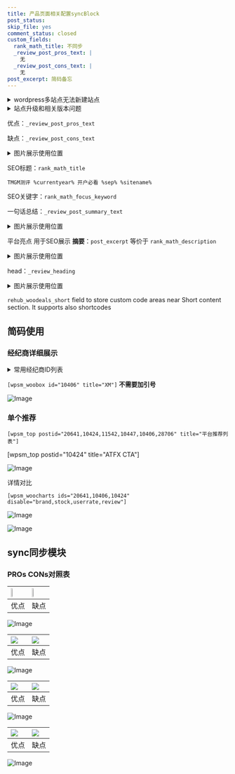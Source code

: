 ```yaml
---
title: 产品页面相关配置syncBlock
post_status: 
skip_file: yes
comment_status: closed
custom_fields:
  rank_math_title: 不同步
  _review_post_pros_text: |
    无
  _review_post_cons_text: |
    无
post_excerpt: 简码备忘
---
```

<details><summary>wordpress多站点无法新建站点</summary>

<li>和报错需要清理cookies一样的原因</li>
<li>wp-config.php里面<code>define( 'SUBDOMAIN_INSTALL', false );//子域名安装</code></li>
<li>新建子站点是用<code>define( 'SUBDOMAIN_INSTALL', true);//子域名安装</code> 完成以后，改成<code>false</code></li>
</details>

<details><summary>站点升级和相关版本问题</summary>

<p>wordpress：5.9.9
woocommerce：7.5.1
出现问题的地方：主题选项里面>><strong>Product layout >>compact style</strong></p>
<p>如何出现没有用过的字段 导致无法保存。先导出配置 然后进行修改，后面再次恢复即可。</p>
<p>出现部分字段无法显示时，需要返回默认布局后，对产品进行保存就好了。</p>
<p></p>
</details>

优点：`_review_post_pros_text`

缺点：`_review_post_cons_text`

<details><summary>图片展示使用位置</summary>

<img src="https://prod-files-secure.s3.us-west-2.amazonaws.com/39ed1227-6d7d-4570-be36-9ccd4a2c4241/f51d3d83-55d4-4bdf-9604-f37ec77ab556/Untitled.png?X-Amz-Algorithm=AWS4-HMAC-SHA256&X-Amz-Content-Sha256=UNSIGNED-PAYLOAD&X-Amz-Credential=ASIAZI2LB466RWW2WIQA%2F20250804%2Fus-west-2%2Fs3%2Faws4_request&X-Amz-Date=20250804T165521Z&X-Amz-Expires=3600&X-Amz-Security-Token=IQoJb3JpZ2luX2VjEBAaCXVzLXdlc3QtMiJIMEYCIQDKjnMzey55kP6BPICZUZ%2BP%2F4v8gMnzqc1%2FFVRigBQ7WgIhALHz53VTp3Eyg8LarYS0nZvb8cV48m0eFBNHepqNG3FcKv8DCEkQABoMNjM3NDIzMTgzODA1IgwnW164ujudwFavH5Eq3AMHZK%2FUqHpBTtx%2Fth62RrjXdfDNWzXBcFUnq2wlXVD4XyCkd1eqA4ZQ3q%2FqmbIvvNXsIZy%2BrejOVs0PtOqmwMt3V%2FE8s%2BOAc8r46XxdVCEYAOgnkZAeUx32CMCXlH6HgWjaoFWWx36Ow500DFwRaqybJMiavnboNM14XUw2x8klIypZfGaSBPK%2FrkSciTgjIdRg7fX6FDL8pzv0iCDIGUvrTu1nKjq6sqG9AnvZLNKiDWWhsvArUZ6bQTSCJBtRqftqV6ab2APqgBDBQignjkK6IGM7TYtn8hD%2F%2FQcjqhknTPN7s60AFVWIh3lq2pXQ6gBePrMnVX39rh5lQQxOE2J0O6VX2yFwwJpLKrFQAST7uZV42GR7zabnaEMft%2BdemN%2F4pQkYWr8aVS0Ndv2iJ0wzUm0pmY%2Fj9njErpc%2BWdGrtq2WqWVlZUVDAe9c0IkjBate%2FwQcqZqvF%2FzM6nkPo11ye%2BmfMbBxlr4d0Nm%2Fl4Kgz2zmSHNVehGHCGbQhtaX%2Fp2VhZxxx7lYkQu63Bibgf9c09Sub39j833hm1tRE89EXIkVBf5TH%2B6rnjMBNWG7IyeT%2FoUE9EKoQ4MIz%2BVP3UxPnfSyTugoSDrh210bISH0eXimgdELBEGCzYhdgTDPtMPEBjqkAez0KVNFt0y18CpQmaQPYcuNUZfxeSihDcBLlqB%2Fg91w1o5LPAIOsMi5O5QcO9kZ9FC20mB7qnHPyRSGODBo3Xe0st4nIhj%2FoptczmaM23%2Bux3BXkaIf14aZ1HeqEjTBV1yUioG%2BbwmIvJUMWvf8zddQWPb7Fyqetaick9lgtuTmCgnutjgncICGVTstoklV17wjfC2LrTgwAadYl6coUpXQyS4%2B&X-Amz-Signature=41a73696c30dac41e6ab4daff94d0308c3bf39c47366c58a4ee4412992b68883&X-Amz-SignedHeaders=host&x-amz-checksum-mode=ENABLED&x-id=GetObject" alt="Image">
</details>

SEO标题：`rank_math_title`

`TMGM测评 %currentyear% 开户必看 %sep% %sitename%`

SEO关键字：`rank_math_focus_keyword`

一句话总结：`_review_post_summary_text`

<details><summary>图片展示使用位置</summary>

<img src="https://prod-files-secure.s3.us-west-2.amazonaws.com/39ed1227-6d7d-4570-be36-9ccd4a2c4241/4b96a922-296c-4f4e-8630-d1c870cbce01/Untitled.png?X-Amz-Algorithm=AWS4-HMAC-SHA256&X-Amz-Content-Sha256=UNSIGNED-PAYLOAD&X-Amz-Credential=ASIAZI2LB466RNAKOGAN%2F20250804%2Fus-west-2%2Fs3%2Faws4_request&X-Amz-Date=20250804T165523Z&X-Amz-Expires=3600&X-Amz-Security-Token=IQoJb3JpZ2luX2VjEBAaCXVzLXdlc3QtMiJHMEUCIQCMPx1oicNJXedQLws%2FFE4yi7AZ6H836Xt5TWxe9p4QUAIgZ8RFLgh6a4L4Q7QJGpjVmVFjnmNYEePHmPROiCH3mEUq%2FwMISRAAGgw2Mzc0MjMxODM4MDUiDIrV7NbShVcZ%2FGC%2FzyrcA1KsSP5OIIrBlUYmKiSFtJ7KhROhOWiT3%2BmpZkJDcoOod3uYpxmdGYCgugl%2FSL0MYmFdzMwHDwNcgrXIH2jvWVabUrycFRwRMO1Ce%2FbdJklNhOoqb4PaUq91BqxzzXZDecpigugxDZ1PSUDXrC12Hm8CI6wp%2BXafPV0O3cFC3cmJ3bT1XFo%2B9EC23NmeRaWUq9Cwreux6lIaSmHjcGunzdHp8kuosNCGglhutkqo9rOpFLlxnBrOJCs7ruhwQ5oDBRRdTvNtdktaeeZWDfYtPHjMWZOzoW%2B4GpV5a58rj%2BC2TfL6DSMxLi8q6Xeqj%2F7%2B0FcTHTEdD6%2FIVfZogchP8TzduISrdZFPGat5HaU6LysVZSNE8UthDyCrTZprxRdkWpLBTbnjAO7lE4hKeePr9shhQOHjBMF1gexvCpL3jFLPTftwfyHxpragtpQWm0hmQv8sbV06TaLK5DzxOntw87aAQtqjJE%2FowPrZaVdIUB83%2BI8U%2FhoWkbuhbmYdUgdFzEntEpF%2BjcD4Hp9g1F%2FMTLErTJIx2coNSegJco5CLMsmkbCOwCmqZemQcMCmVgY1R%2FtoTEEWtrboilPStEC0jMURXGk8SWDEWVDHOGXwqcFoh9PyChVhhX3C0l7NMPu0w8QGOqUBN2oKho56K%2BJ1l93qLGuFemTuP1ib13VIK%2BHgnswv%2FoJYauy2tYiDCjFwIGqlm1IpiyTEuUUFtRWyNsnTQNSXzivQfu0LUMLqwFhxWFMgIyTAjasIO%2BWxPuA%2BUcqC%2BLM%2FF5gcA1ALcOxnn09rtHBJX8OE5YJHJTTSFOTsoR4SPBXFUCyJ1KYTFr72g%2BkYBT3xlUiTd1m6SQnOV0kv2NwWCYkd%2Fhno&X-Amz-Signature=d4ddd78666d0719310babe9e52f393bc5d297e80846b712e5fff5e3656edf8be&X-Amz-SignedHeaders=host&x-amz-checksum-mode=ENABLED&x-id=GetObject" alt="Image">
</details>

平台亮点 用于SEO展示 **摘要**：`post_excerpt`  等价于 `rank_math_description`

<details><summary>图片展示使用位置</summary>

<img src="https://prod-files-secure.s3.us-west-2.amazonaws.com/39ed1227-6d7d-4570-be36-9ccd4a2c4241/1ee11f63-b60a-4dfe-a7a7-d58ff23b5d88/Untitled.png?X-Amz-Algorithm=AWS4-HMAC-SHA256&X-Amz-Content-Sha256=UNSIGNED-PAYLOAD&X-Amz-Credential=ASIAZI2LB4666ULTUMDE%2F20250804%2Fus-west-2%2Fs3%2Faws4_request&X-Amz-Date=20250804T165523Z&X-Amz-Expires=3600&X-Amz-Security-Token=IQoJb3JpZ2luX2VjEBAaCXVzLXdlc3QtMiJHMEUCIAhm58sBxNTKnXn13h6XSMa4B5BnxQBAqeIz1kEc%2B6umAiEAwQpFT02CfIuKXFkDdaJmuOskfA56Q4Hwiq6MbmgYrmwq%2FwMISRAAGgw2Mzc0MjMxODM4MDUiDLZM9Bg6sEwNeNeOcyrcA7tMvw7YAOly7su1w%2BY1BNmkW1knF50fu2t%2BkL%2BAxLrrnQRaXlOq0aLWn0fp4LiLsp0eljjJXVVyzkc%2FLsKDaOqxLaCojvl4z0Xs53hY%2BjAVoyrM%2FtVkYlF%2FIdE454KOi6ZSQUlTEpHs248Jyo7MEHggzPUkZOfMYDTm%2FApT%2B975R1%2BVn1I2zgmbo0VjtU1MZeQinLXSk4%2BssQe7y2TDhht%2BXm1gKNvjd2YLbDizGJTGmO8unx3%2Bb6ohnI11lp3aUqiKmQMVYBvLcvvw%2BnNeobekKkY3fHpqEVkCMWSTSSnFGcI8EBVRKDO5XqEQtVcdHAGZSfy%2Flq6FjIiDxkXlMRS2lGfsjIQHS0TAKYmfRNziFfWQoov3JBSWJXN3%2FXYNDmqrVaCoF85W8QMK8LOsdp191l2jnJVyrJ5dnUBd2YRFpzjH77dhLxdVNfqYhf6CK1qdgrAWs9utpdN0NG0nHTph38GHtZOAOq165RvATC0W7%2FwTHRHC4obN6bvwV5HpnEJ%2BYYcBrRD9bAwZlXqI%2BpG7wiGGvggWqrHrx0S9DGL3r4vkCN3PXfvpdaDtfzznBdCGIIMoBj6ugc5bMfmboXkoq957muLxsvdEFoeSjwtmIuXY4GYq2bCeCLhzMNa0w8QGOqUBEnr%2BRILt61GOTftY1%2FVD%2F67MvFBFuhByWPeWbj8GTka4mVXsI8sE1XeSw4xrJ6BwS%2BdNoQ86Asj1ngxQeFnbIK6oF4bIncjFi72h3VGDBip%2BAZRBZw2oMUUu5qc6iMrC8W2iSyFIwYtD8KOHl4UFYilf7hwbC1k01js0SG1rqwGP8orcTy%2FeA%2FLbNu6wfWjJWrZZQfinMnG2GiBbONF2ZrWrmBJX&X-Amz-Signature=d85b121020ad90eb1c9a4587731143f5a10330e12db3d1e746e9e6e725f84c1a&X-Amz-SignedHeaders=host&x-amz-checksum-mode=ENABLED&x-id=GetObject" alt="Image">
<img src="https://prod-files-secure.s3.us-west-2.amazonaws.com/39ed1227-6d7d-4570-be36-9ccd4a2c4241/ad4118b5-78d8-4fbe-801e-3b29b5d99c01/Untitled.png?X-Amz-Algorithm=AWS4-HMAC-SHA256&X-Amz-Content-Sha256=UNSIGNED-PAYLOAD&X-Amz-Credential=ASIAZI2LB4666ULTUMDE%2F20250804%2Fus-west-2%2Fs3%2Faws4_request&X-Amz-Date=20250804T165523Z&X-Amz-Expires=3600&X-Amz-Security-Token=IQoJb3JpZ2luX2VjEBAaCXVzLXdlc3QtMiJHMEUCIAhm58sBxNTKnXn13h6XSMa4B5BnxQBAqeIz1kEc%2B6umAiEAwQpFT02CfIuKXFkDdaJmuOskfA56Q4Hwiq6MbmgYrmwq%2FwMISRAAGgw2Mzc0MjMxODM4MDUiDLZM9Bg6sEwNeNeOcyrcA7tMvw7YAOly7su1w%2BY1BNmkW1knF50fu2t%2BkL%2BAxLrrnQRaXlOq0aLWn0fp4LiLsp0eljjJXVVyzkc%2FLsKDaOqxLaCojvl4z0Xs53hY%2BjAVoyrM%2FtVkYlF%2FIdE454KOi6ZSQUlTEpHs248Jyo7MEHggzPUkZOfMYDTm%2FApT%2B975R1%2BVn1I2zgmbo0VjtU1MZeQinLXSk4%2BssQe7y2TDhht%2BXm1gKNvjd2YLbDizGJTGmO8unx3%2Bb6ohnI11lp3aUqiKmQMVYBvLcvvw%2BnNeobekKkY3fHpqEVkCMWSTSSnFGcI8EBVRKDO5XqEQtVcdHAGZSfy%2Flq6FjIiDxkXlMRS2lGfsjIQHS0TAKYmfRNziFfWQoov3JBSWJXN3%2FXYNDmqrVaCoF85W8QMK8LOsdp191l2jnJVyrJ5dnUBd2YRFpzjH77dhLxdVNfqYhf6CK1qdgrAWs9utpdN0NG0nHTph38GHtZOAOq165RvATC0W7%2FwTHRHC4obN6bvwV5HpnEJ%2BYYcBrRD9bAwZlXqI%2BpG7wiGGvggWqrHrx0S9DGL3r4vkCN3PXfvpdaDtfzznBdCGIIMoBj6ugc5bMfmboXkoq957muLxsvdEFoeSjwtmIuXY4GYq2bCeCLhzMNa0w8QGOqUBEnr%2BRILt61GOTftY1%2FVD%2F67MvFBFuhByWPeWbj8GTka4mVXsI8sE1XeSw4xrJ6BwS%2BdNoQ86Asj1ngxQeFnbIK6oF4bIncjFi72h3VGDBip%2BAZRBZw2oMUUu5qc6iMrC8W2iSyFIwYtD8KOHl4UFYilf7hwbC1k01js0SG1rqwGP8orcTy%2FeA%2FLbNu6wfWjJWrZZQfinMnG2GiBbONF2ZrWrmBJX&X-Amz-Signature=b0e7fed0275f79213b5fe892fb11bff59a19494344ce3c45081a768566f7633d&X-Amz-SignedHeaders=host&x-amz-checksum-mode=ENABLED&x-id=GetObject" alt="Image">
<img src="https://prod-files-secure.s3.us-west-2.amazonaws.com/39ed1227-6d7d-4570-be36-9ccd4a2c4241/a38cf7c9-a79c-4b64-9e94-13589fe0758b/Untitled.png?X-Amz-Algorithm=AWS4-HMAC-SHA256&X-Amz-Content-Sha256=UNSIGNED-PAYLOAD&X-Amz-Credential=ASIAZI2LB4666ULTUMDE%2F20250804%2Fus-west-2%2Fs3%2Faws4_request&X-Amz-Date=20250804T165523Z&X-Amz-Expires=3600&X-Amz-Security-Token=IQoJb3JpZ2luX2VjEBAaCXVzLXdlc3QtMiJHMEUCIAhm58sBxNTKnXn13h6XSMa4B5BnxQBAqeIz1kEc%2B6umAiEAwQpFT02CfIuKXFkDdaJmuOskfA56Q4Hwiq6MbmgYrmwq%2FwMISRAAGgw2Mzc0MjMxODM4MDUiDLZM9Bg6sEwNeNeOcyrcA7tMvw7YAOly7su1w%2BY1BNmkW1knF50fu2t%2BkL%2BAxLrrnQRaXlOq0aLWn0fp4LiLsp0eljjJXVVyzkc%2FLsKDaOqxLaCojvl4z0Xs53hY%2BjAVoyrM%2FtVkYlF%2FIdE454KOi6ZSQUlTEpHs248Jyo7MEHggzPUkZOfMYDTm%2FApT%2B975R1%2BVn1I2zgmbo0VjtU1MZeQinLXSk4%2BssQe7y2TDhht%2BXm1gKNvjd2YLbDizGJTGmO8unx3%2Bb6ohnI11lp3aUqiKmQMVYBvLcvvw%2BnNeobekKkY3fHpqEVkCMWSTSSnFGcI8EBVRKDO5XqEQtVcdHAGZSfy%2Flq6FjIiDxkXlMRS2lGfsjIQHS0TAKYmfRNziFfWQoov3JBSWJXN3%2FXYNDmqrVaCoF85W8QMK8LOsdp191l2jnJVyrJ5dnUBd2YRFpzjH77dhLxdVNfqYhf6CK1qdgrAWs9utpdN0NG0nHTph38GHtZOAOq165RvATC0W7%2FwTHRHC4obN6bvwV5HpnEJ%2BYYcBrRD9bAwZlXqI%2BpG7wiGGvggWqrHrx0S9DGL3r4vkCN3PXfvpdaDtfzznBdCGIIMoBj6ugc5bMfmboXkoq957muLxsvdEFoeSjwtmIuXY4GYq2bCeCLhzMNa0w8QGOqUBEnr%2BRILt61GOTftY1%2FVD%2F67MvFBFuhByWPeWbj8GTka4mVXsI8sE1XeSw4xrJ6BwS%2BdNoQ86Asj1ngxQeFnbIK6oF4bIncjFi72h3VGDBip%2BAZRBZw2oMUUu5qc6iMrC8W2iSyFIwYtD8KOHl4UFYilf7hwbC1k01js0SG1rqwGP8orcTy%2FeA%2FLbNu6wfWjJWrZZQfinMnG2GiBbONF2ZrWrmBJX&X-Amz-Signature=0fbcc9a721c863f4cf71c897be9b6772d1c0a84d6dd32dd3a744321576fc0bc0&X-Amz-SignedHeaders=host&x-amz-checksum-mode=ENABLED&x-id=GetObject" alt="Image">
<img src="https://prod-files-secure.s3.us-west-2.amazonaws.com/39ed1227-6d7d-4570-be36-9ccd4a2c4241/7da6fc1e-d2ac-42ae-8c75-cb5749aa18f6/Untitled.png?X-Amz-Algorithm=AWS4-HMAC-SHA256&X-Amz-Content-Sha256=UNSIGNED-PAYLOAD&X-Amz-Credential=ASIAZI2LB4666ULTUMDE%2F20250804%2Fus-west-2%2Fs3%2Faws4_request&X-Amz-Date=20250804T165523Z&X-Amz-Expires=3600&X-Amz-Security-Token=IQoJb3JpZ2luX2VjEBAaCXVzLXdlc3QtMiJHMEUCIAhm58sBxNTKnXn13h6XSMa4B5BnxQBAqeIz1kEc%2B6umAiEAwQpFT02CfIuKXFkDdaJmuOskfA56Q4Hwiq6MbmgYrmwq%2FwMISRAAGgw2Mzc0MjMxODM4MDUiDLZM9Bg6sEwNeNeOcyrcA7tMvw7YAOly7su1w%2BY1BNmkW1knF50fu2t%2BkL%2BAxLrrnQRaXlOq0aLWn0fp4LiLsp0eljjJXVVyzkc%2FLsKDaOqxLaCojvl4z0Xs53hY%2BjAVoyrM%2FtVkYlF%2FIdE454KOi6ZSQUlTEpHs248Jyo7MEHggzPUkZOfMYDTm%2FApT%2B975R1%2BVn1I2zgmbo0VjtU1MZeQinLXSk4%2BssQe7y2TDhht%2BXm1gKNvjd2YLbDizGJTGmO8unx3%2Bb6ohnI11lp3aUqiKmQMVYBvLcvvw%2BnNeobekKkY3fHpqEVkCMWSTSSnFGcI8EBVRKDO5XqEQtVcdHAGZSfy%2Flq6FjIiDxkXlMRS2lGfsjIQHS0TAKYmfRNziFfWQoov3JBSWJXN3%2FXYNDmqrVaCoF85W8QMK8LOsdp191l2jnJVyrJ5dnUBd2YRFpzjH77dhLxdVNfqYhf6CK1qdgrAWs9utpdN0NG0nHTph38GHtZOAOq165RvATC0W7%2FwTHRHC4obN6bvwV5HpnEJ%2BYYcBrRD9bAwZlXqI%2BpG7wiGGvggWqrHrx0S9DGL3r4vkCN3PXfvpdaDtfzznBdCGIIMoBj6ugc5bMfmboXkoq957muLxsvdEFoeSjwtmIuXY4GYq2bCeCLhzMNa0w8QGOqUBEnr%2BRILt61GOTftY1%2FVD%2F67MvFBFuhByWPeWbj8GTka4mVXsI8sE1XeSw4xrJ6BwS%2BdNoQ86Asj1ngxQeFnbIK6oF4bIncjFi72h3VGDBip%2BAZRBZw2oMUUu5qc6iMrC8W2iSyFIwYtD8KOHl4UFYilf7hwbC1k01js0SG1rqwGP8orcTy%2FeA%2FLbNu6wfWjJWrZZQfinMnG2GiBbONF2ZrWrmBJX&X-Amz-Signature=93d63144df26dd40a7701edbbcf987f6c0aaa684401333b4095c22349e8af220&X-Amz-SignedHeaders=host&x-amz-checksum-mode=ENABLED&x-id=GetObject" alt="Image">
<img src="https://prod-files-secure.s3.us-west-2.amazonaws.com/39ed1227-6d7d-4570-be36-9ccd4a2c4241/7e97f40a-eaee-47f5-b2f9-475f96808fa7/Untitled.png?X-Amz-Algorithm=AWS4-HMAC-SHA256&X-Amz-Content-Sha256=UNSIGNED-PAYLOAD&X-Amz-Credential=ASIAZI2LB4666ULTUMDE%2F20250804%2Fus-west-2%2Fs3%2Faws4_request&X-Amz-Date=20250804T165523Z&X-Amz-Expires=3600&X-Amz-Security-Token=IQoJb3JpZ2luX2VjEBAaCXVzLXdlc3QtMiJHMEUCIAhm58sBxNTKnXn13h6XSMa4B5BnxQBAqeIz1kEc%2B6umAiEAwQpFT02CfIuKXFkDdaJmuOskfA56Q4Hwiq6MbmgYrmwq%2FwMISRAAGgw2Mzc0MjMxODM4MDUiDLZM9Bg6sEwNeNeOcyrcA7tMvw7YAOly7su1w%2BY1BNmkW1knF50fu2t%2BkL%2BAxLrrnQRaXlOq0aLWn0fp4LiLsp0eljjJXVVyzkc%2FLsKDaOqxLaCojvl4z0Xs53hY%2BjAVoyrM%2FtVkYlF%2FIdE454KOi6ZSQUlTEpHs248Jyo7MEHggzPUkZOfMYDTm%2FApT%2B975R1%2BVn1I2zgmbo0VjtU1MZeQinLXSk4%2BssQe7y2TDhht%2BXm1gKNvjd2YLbDizGJTGmO8unx3%2Bb6ohnI11lp3aUqiKmQMVYBvLcvvw%2BnNeobekKkY3fHpqEVkCMWSTSSnFGcI8EBVRKDO5XqEQtVcdHAGZSfy%2Flq6FjIiDxkXlMRS2lGfsjIQHS0TAKYmfRNziFfWQoov3JBSWJXN3%2FXYNDmqrVaCoF85W8QMK8LOsdp191l2jnJVyrJ5dnUBd2YRFpzjH77dhLxdVNfqYhf6CK1qdgrAWs9utpdN0NG0nHTph38GHtZOAOq165RvATC0W7%2FwTHRHC4obN6bvwV5HpnEJ%2BYYcBrRD9bAwZlXqI%2BpG7wiGGvggWqrHrx0S9DGL3r4vkCN3PXfvpdaDtfzznBdCGIIMoBj6ugc5bMfmboXkoq957muLxsvdEFoeSjwtmIuXY4GYq2bCeCLhzMNa0w8QGOqUBEnr%2BRILt61GOTftY1%2FVD%2F67MvFBFuhByWPeWbj8GTka4mVXsI8sE1XeSw4xrJ6BwS%2BdNoQ86Asj1ngxQeFnbIK6oF4bIncjFi72h3VGDBip%2BAZRBZw2oMUUu5qc6iMrC8W2iSyFIwYtD8KOHl4UFYilf7hwbC1k01js0SG1rqwGP8orcTy%2FeA%2FLbNu6wfWjJWrZZQfinMnG2GiBbONF2ZrWrmBJX&X-Amz-Signature=8f300f7b9db0bd6ef3b8cd721268a6f6834cf709a7e4581338eb7a13306e3849&X-Amz-SignedHeaders=host&x-amz-checksum-mode=ENABLED&x-id=GetObject" alt="Image">
</details>

head：`_review_heading`

<details><summary>图片展示使用位置</summary>

<img src="https://prod-files-secure.s3.us-west-2.amazonaws.com/39ed1227-6d7d-4570-be36-9ccd4a2c4241/3a4650ad-9887-415c-889a-edd51fa54f27/Untitled.png?X-Amz-Algorithm=AWS4-HMAC-SHA256&X-Amz-Content-Sha256=UNSIGNED-PAYLOAD&X-Amz-Credential=ASIAZI2LB4666Y23AUR2%2F20250804%2Fus-west-2%2Fs3%2Faws4_request&X-Amz-Date=20250804T165524Z&X-Amz-Expires=3600&X-Amz-Security-Token=IQoJb3JpZ2luX2VjEBAaCXVzLXdlc3QtMiJHMEUCIQCVo%2B0izNszq1FGJFM5zU47BVpCOCU%2F5ovxTV5j9JVGsAIgF6KEwcB%2FZZHwAnt5DsMOThbbatfSVrkl2JyalH4%2BczAq%2FwMISRAAGgw2Mzc0MjMxODM4MDUiDNXDySKWMlhP3ADuYSrcA0Qe%2FPVG70R%2BRC5wkAukWri6mGEXqrzLJZbquzU7hWLMGtbdIgZxjXb1qsZVmJh881Soppa3a95xEyYEuxd6odscbvTa68CIUmO8tpHBE3jOR8Ibq8tpLRVnmMKFMM5DioPcYtLIdzz9ovNuLqVeimSvw1iNlc2qFv5y4i1%2B0DPirs1KE3a%2BmeKse1NOt13RyRZTZcgUSD2SwQhGReWyAPxhm82iAOG3P8XxmXSxKTEos2CIieKvWPq6DvstjKM89%2BKC0agFIAWv4yfC%2F0BVdM9aIuwQBW7Nkm81ABeztaaC9pKJVG2MzCmPdH%2Faz4opxYBC4T%2F7y6ymqXLL5hNNXvdJYRnsmg9xTKHOLwpIcmPcuUOc9Tl4QSy247ldY8VqUsHJnvtCCSRDupn4kWTtEq1fK0l5fzcOwVsdzaVTfSXAObFt%2FSI6UMq8wN6Kw0EiOjQzJO76re1zmM9VcWBWPyp0czjZ62WQmxPRXln4AEZWiANXZlswqXGFrzIdaBio%2BdJ0ijZhmPQQ%2BnqOY87%2BAFpw0xzcP0QJF9JwoiniiK77TFvlnJrTxAJWaksV5bYKDE%2FVDwpqtEcXoB2u1f4H4IFgzoRXrUAHiZuoFukhrpABvT5d%2BR0yOQnJR043MKe0w8QGOqUBc24%2FwA1vsR%2BX0iaGyS7ZbZwqPzETlSS4kSyVwmyb35MWfnUam4GE6YmFUUxQzm3jViGDopaM1srKYQEezTjwJylzpIe3z4QPd9fxQusB9VimJv34TXm6ewrZxXzIAI1%2Bf2UOJDXZSiIvveGDEVIiBFILDSsBxwhBlJIGG9kHOceb9izvgOXYgHaSxswfBBtRFjTrekNkd6T0xL2h%2B%2FSQxc53BsCQ&X-Amz-Signature=5ea3c85206e76c1f633239cd3776a26e20bb81912b03a87d024d7ae40c1d5654&X-Amz-SignedHeaders=host&x-amz-checksum-mode=ENABLED&x-id=GetObject" alt="Image">
</details>

`rehub_woodeals_short`	field to store custom code areas near Short content section. It supports also shortcodes



## 简码使用

### 经纪商详细展示

<details><summary>常用经纪商ID列表</summary>

<pre><code class="php">嘉盛 ===> 20641  [wpsm_woobox id="20641" title="嘉盛"]
易信easymarkets ===> 11542  [wpsm_woobox id="11542" title="易信easymarkets"]
ATFX外汇 ===> 10424  [wpsm_woobox id="10424" title="ATFX"]
XM ===> 10406  [wpsm_woobox id="10406" title="XM"]
TMGM ===> 29622  [wpsm_woobox id="29622" title="TMGM"]
HYCM ===> 10447  [wpsm_woobox id="10447" title="HYCM"]
fpmarkets澳福外汇 ===> 20639  [wpsm_woobox id="20639" title="fpmarkets澳福外汇"]</code></pre>
</details>

`[wpsm_woobox id="10406" title="XM"]` **不需要加引号**

![Image](https://prod-files-secure.s3.us-west-2.amazonaws.com/39ed1227-6d7d-4570-be36-9ccd4a2c4241/4f898f9d-0fa7-4e43-acd3-ac6bc7be575a/Untitled.png?X-Amz-Algorithm=AWS4-HMAC-SHA256&X-Amz-Content-Sha256=UNSIGNED-PAYLOAD&X-Amz-Credential=ASIAZI2LB4667X22MJXK%2F20250804%2Fus-west-2%2Fs3%2Faws4_request&X-Amz-Date=20250804T165519Z&X-Amz-Expires=3600&X-Amz-Security-Token=IQoJb3JpZ2luX2VjEBAaCXVzLXdlc3QtMiJGMEQCIEkE50%2FMK8dbsxyRJ8glJNpueEZBFoVTcFdw4w7XxeAwAiBRm9AjT1bpDDBuywNeRbWwU5H78G%2Bjc%2B%2FUWLVoSuo0oir%2FAwhJEAAaDDYzNzQyMzE4MzgwNSIMBbpRbfdn2%2B5MWVsRKtwDSaWZGPCS%2FMIQVihK%2FllrWcbq9AkOFXI%2FTn3riCoxhwgUEg%2Fg2wmxQtKg%2FF4oc%2BMwUvdCvQb6d9E6oFye1i5cynUAT20pP8qQLvXQjdRdv%2BXd76k%2FWytimq11OSA%2FA54fKdUDAJAhXNbJVbxwM0%2FKh7Ng1Wij4kf9jWZLsBRjdDEjdD5ursk0O%2BjuIRvNfga%2BykBJmKen6yPkacwulFAeuRT1JByxjhb90BsgmcpPn1UjZxHWULJB7zVdvFY55BJKc7m%2BRjOq2vaXpz7LSjhZ1umBr2CyLSekI7ooZldfxZb%2FawgrBXGs6q%2Fz%2BznlL9g17BjDkLiRptSSiNow%2B63gs%2FpJNIztqpamrIwI9M47IutWHHLk9ZgZOWfKYxqJiMjZ4LIO8VyfXyVewAmLrT%2FHvKa4r%2B0xn3eupzZfjHmGqWAvpJkJ%2F6b4mCwyN9m94bPk26ah%2FhdjraI8%2F1htnBexWieWBvhWtVqbyQS4G3Yidd2tSnmh8iMq%2BNhh3dCu7hMsmDA7KlBkflSHV9oE6k76ve7ElkxtPI953ZhOAwnDG4%2BMRfXrQ2iLZUD85wLArDM0a7rHSBuAgqyHg%2FLVNlDPO0O1aufxK5GqOJCDcO3Km74JKhFfgd%2FUhFV8erkwq7TDxAY6pgFimjqIV8PQZ7DpLUaQ0boZpOHttfa9UeNwb6d58PJux51BlyXGArQyyNLVY1P7mp8d6NW0%2Fig1l%2Bzg2iQwMpyo03%2BYiwN%2FZL4huqF%2F8ZHr9vbQnus4HTqZESMniDbDL1ZazSZmYpO%2FH%2FoP%2FTi2bsmNq0ydPANGYxvr%2BthgjZiTjdFIdOmFn0JqSTYv0an1eQ9TdPritZH7hnWwGVch%2FsCMie%2BWgOky&X-Amz-Signature=1c13c2b1e60455b5434b4293baecda99707dcafcb7b1a3333d90511fee07d980&X-Amz-SignedHeaders=host&x-amz-checksum-mode=ENABLED&x-id=GetObject)

### 单个推荐
`[wpsm_top postid="20641,10424,11542,10447,10406,28706" title="平台推荐列表"]`

[wpsm_top postid="10424" title="ATFX CTA"]

![Image](https://prod-files-secure.s3.us-west-2.amazonaws.com/39ed1227-6d7d-4570-be36-9ccd4a2c4241/5ac620dc-51a8-48b6-b55d-91f47299193c/Untitled.png?X-Amz-Algorithm=AWS4-HMAC-SHA256&X-Amz-Content-Sha256=UNSIGNED-PAYLOAD&X-Amz-Credential=ASIAZI2LB4667X22MJXK%2F20250804%2Fus-west-2%2Fs3%2Faws4_request&X-Amz-Date=20250804T165519Z&X-Amz-Expires=3600&X-Amz-Security-Token=IQoJb3JpZ2luX2VjEBAaCXVzLXdlc3QtMiJGMEQCIEkE50%2FMK8dbsxyRJ8glJNpueEZBFoVTcFdw4w7XxeAwAiBRm9AjT1bpDDBuywNeRbWwU5H78G%2Bjc%2B%2FUWLVoSuo0oir%2FAwhJEAAaDDYzNzQyMzE4MzgwNSIMBbpRbfdn2%2B5MWVsRKtwDSaWZGPCS%2FMIQVihK%2FllrWcbq9AkOFXI%2FTn3riCoxhwgUEg%2Fg2wmxQtKg%2FF4oc%2BMwUvdCvQb6d9E6oFye1i5cynUAT20pP8qQLvXQjdRdv%2BXd76k%2FWytimq11OSA%2FA54fKdUDAJAhXNbJVbxwM0%2FKh7Ng1Wij4kf9jWZLsBRjdDEjdD5ursk0O%2BjuIRvNfga%2BykBJmKen6yPkacwulFAeuRT1JByxjhb90BsgmcpPn1UjZxHWULJB7zVdvFY55BJKc7m%2BRjOq2vaXpz7LSjhZ1umBr2CyLSekI7ooZldfxZb%2FawgrBXGs6q%2Fz%2BznlL9g17BjDkLiRptSSiNow%2B63gs%2FpJNIztqpamrIwI9M47IutWHHLk9ZgZOWfKYxqJiMjZ4LIO8VyfXyVewAmLrT%2FHvKa4r%2B0xn3eupzZfjHmGqWAvpJkJ%2F6b4mCwyN9m94bPk26ah%2FhdjraI8%2F1htnBexWieWBvhWtVqbyQS4G3Yidd2tSnmh8iMq%2BNhh3dCu7hMsmDA7KlBkflSHV9oE6k76ve7ElkxtPI953ZhOAwnDG4%2BMRfXrQ2iLZUD85wLArDM0a7rHSBuAgqyHg%2FLVNlDPO0O1aufxK5GqOJCDcO3Km74JKhFfgd%2FUhFV8erkwq7TDxAY6pgFimjqIV8PQZ7DpLUaQ0boZpOHttfa9UeNwb6d58PJux51BlyXGArQyyNLVY1P7mp8d6NW0%2Fig1l%2Bzg2iQwMpyo03%2BYiwN%2FZL4huqF%2F8ZHr9vbQnus4HTqZESMniDbDL1ZazSZmYpO%2FH%2FoP%2FTi2bsmNq0ydPANGYxvr%2BthgjZiTjdFIdOmFn0JqSTYv0an1eQ9TdPritZH7hnWwGVch%2FsCMie%2BWgOky&X-Amz-Signature=0773dbb7c8aaa700b0b7b31544ec2ddb64f8e8e101e2e6a78ba42e499c996b3a&X-Amz-SignedHeaders=host&x-amz-checksum-mode=ENABLED&x-id=GetObject)

详情对比

`[wpsm_woocharts ids="20641,10406,10424" disable="brand,stock,userrate,review"]`

![Image](https://prod-files-secure.s3.us-west-2.amazonaws.com/39ed1227-6d7d-4570-be36-9ccd4a2c4241/bf3ba45f-b9f3-4295-8aef-b4a495fd25f4/Untitled.png?X-Amz-Algorithm=AWS4-HMAC-SHA256&X-Amz-Content-Sha256=UNSIGNED-PAYLOAD&X-Amz-Credential=ASIAZI2LB4667X22MJXK%2F20250804%2Fus-west-2%2Fs3%2Faws4_request&X-Amz-Date=20250804T165519Z&X-Amz-Expires=3600&X-Amz-Security-Token=IQoJb3JpZ2luX2VjEBAaCXVzLXdlc3QtMiJGMEQCIEkE50%2FMK8dbsxyRJ8glJNpueEZBFoVTcFdw4w7XxeAwAiBRm9AjT1bpDDBuywNeRbWwU5H78G%2Bjc%2B%2FUWLVoSuo0oir%2FAwhJEAAaDDYzNzQyMzE4MzgwNSIMBbpRbfdn2%2B5MWVsRKtwDSaWZGPCS%2FMIQVihK%2FllrWcbq9AkOFXI%2FTn3riCoxhwgUEg%2Fg2wmxQtKg%2FF4oc%2BMwUvdCvQb6d9E6oFye1i5cynUAT20pP8qQLvXQjdRdv%2BXd76k%2FWytimq11OSA%2FA54fKdUDAJAhXNbJVbxwM0%2FKh7Ng1Wij4kf9jWZLsBRjdDEjdD5ursk0O%2BjuIRvNfga%2BykBJmKen6yPkacwulFAeuRT1JByxjhb90BsgmcpPn1UjZxHWULJB7zVdvFY55BJKc7m%2BRjOq2vaXpz7LSjhZ1umBr2CyLSekI7ooZldfxZb%2FawgrBXGs6q%2Fz%2BznlL9g17BjDkLiRptSSiNow%2B63gs%2FpJNIztqpamrIwI9M47IutWHHLk9ZgZOWfKYxqJiMjZ4LIO8VyfXyVewAmLrT%2FHvKa4r%2B0xn3eupzZfjHmGqWAvpJkJ%2F6b4mCwyN9m94bPk26ah%2FhdjraI8%2F1htnBexWieWBvhWtVqbyQS4G3Yidd2tSnmh8iMq%2BNhh3dCu7hMsmDA7KlBkflSHV9oE6k76ve7ElkxtPI953ZhOAwnDG4%2BMRfXrQ2iLZUD85wLArDM0a7rHSBuAgqyHg%2FLVNlDPO0O1aufxK5GqOJCDcO3Km74JKhFfgd%2FUhFV8erkwq7TDxAY6pgFimjqIV8PQZ7DpLUaQ0boZpOHttfa9UeNwb6d58PJux51BlyXGArQyyNLVY1P7mp8d6NW0%2Fig1l%2Bzg2iQwMpyo03%2BYiwN%2FZL4huqF%2F8ZHr9vbQnus4HTqZESMniDbDL1ZazSZmYpO%2FH%2FoP%2FTi2bsmNq0ydPANGYxvr%2BthgjZiTjdFIdOmFn0JqSTYv0an1eQ9TdPritZH7hnWwGVch%2FsCMie%2BWgOky&X-Amz-Signature=d24e8316d8ab38641db4178beace3e796ea93ab48dc95a9f2b8046fbe1096b00&X-Amz-SignedHeaders=host&x-amz-checksum-mode=ENABLED&x-id=GetObject)

![Image](https://prod-files-secure.s3.us-west-2.amazonaws.com/39ed1227-6d7d-4570-be36-9ccd4a2c4241/30bc56ef-f383-4b48-9768-2ebc9e436ec0/Untitled.png?X-Amz-Algorithm=AWS4-HMAC-SHA256&X-Amz-Content-Sha256=UNSIGNED-PAYLOAD&X-Amz-Credential=ASIAZI2LB4667X22MJXK%2F20250804%2Fus-west-2%2Fs3%2Faws4_request&X-Amz-Date=20250804T165519Z&X-Amz-Expires=3600&X-Amz-Security-Token=IQoJb3JpZ2luX2VjEBAaCXVzLXdlc3QtMiJGMEQCIEkE50%2FMK8dbsxyRJ8glJNpueEZBFoVTcFdw4w7XxeAwAiBRm9AjT1bpDDBuywNeRbWwU5H78G%2Bjc%2B%2FUWLVoSuo0oir%2FAwhJEAAaDDYzNzQyMzE4MzgwNSIMBbpRbfdn2%2B5MWVsRKtwDSaWZGPCS%2FMIQVihK%2FllrWcbq9AkOFXI%2FTn3riCoxhwgUEg%2Fg2wmxQtKg%2FF4oc%2BMwUvdCvQb6d9E6oFye1i5cynUAT20pP8qQLvXQjdRdv%2BXd76k%2FWytimq11OSA%2FA54fKdUDAJAhXNbJVbxwM0%2FKh7Ng1Wij4kf9jWZLsBRjdDEjdD5ursk0O%2BjuIRvNfga%2BykBJmKen6yPkacwulFAeuRT1JByxjhb90BsgmcpPn1UjZxHWULJB7zVdvFY55BJKc7m%2BRjOq2vaXpz7LSjhZ1umBr2CyLSekI7ooZldfxZb%2FawgrBXGs6q%2Fz%2BznlL9g17BjDkLiRptSSiNow%2B63gs%2FpJNIztqpamrIwI9M47IutWHHLk9ZgZOWfKYxqJiMjZ4LIO8VyfXyVewAmLrT%2FHvKa4r%2B0xn3eupzZfjHmGqWAvpJkJ%2F6b4mCwyN9m94bPk26ah%2FhdjraI8%2F1htnBexWieWBvhWtVqbyQS4G3Yidd2tSnmh8iMq%2BNhh3dCu7hMsmDA7KlBkflSHV9oE6k76ve7ElkxtPI953ZhOAwnDG4%2BMRfXrQ2iLZUD85wLArDM0a7rHSBuAgqyHg%2FLVNlDPO0O1aufxK5GqOJCDcO3Km74JKhFfgd%2FUhFV8erkwq7TDxAY6pgFimjqIV8PQZ7DpLUaQ0boZpOHttfa9UeNwb6d58PJux51BlyXGArQyyNLVY1P7mp8d6NW0%2Fig1l%2Bzg2iQwMpyo03%2BYiwN%2FZL4huqF%2F8ZHr9vbQnus4HTqZESMniDbDL1ZazSZmYpO%2FH%2FoP%2FTi2bsmNq0ydPANGYxvr%2BthgjZiTjdFIdOmFn0JqSTYv0an1eQ9TdPritZH7hnWwGVch%2FsCMie%2BWgOky&X-Amz-Signature=b5c58966d1b961c74dd2018c24d9522fe374f8dbbe31a71ffeb7b275a0a5834e&X-Amz-SignedHeaders=host&x-amz-checksum-mode=ENABLED&x-id=GetObject)

## sync同步模块

### PROs CONs对照表

| <img src="https://cdn.ifttt.fun/gh/jarlin8/OSS@main/icons/customize/pros.svg" height="auto" width="37.3%"> | <img src="https://cdn.ifttt.fun/gh/jarlin8/OSS@main/icons/customize/cons.svg" height="auto" width="28.8%"> |
| :--- | :--- |
| 优点 | 缺点 |

![Image](https://prod-files-secure.s3.us-west-2.amazonaws.com/39ed1227-6d7d-4570-be36-9ccd4a2c4241/8742b755-dfb5-4004-9a5f-d6e561664bd8/Untitled.png?X-Amz-Algorithm=AWS4-HMAC-SHA256&X-Amz-Content-Sha256=UNSIGNED-PAYLOAD&X-Amz-Credential=ASIAZI2LB4667X22MJXK%2F20250804%2Fus-west-2%2Fs3%2Faws4_request&X-Amz-Date=20250804T165519Z&X-Amz-Expires=3600&X-Amz-Security-Token=IQoJb3JpZ2luX2VjEBAaCXVzLXdlc3QtMiJGMEQCIEkE50%2FMK8dbsxyRJ8glJNpueEZBFoVTcFdw4w7XxeAwAiBRm9AjT1bpDDBuywNeRbWwU5H78G%2Bjc%2B%2FUWLVoSuo0oir%2FAwhJEAAaDDYzNzQyMzE4MzgwNSIMBbpRbfdn2%2B5MWVsRKtwDSaWZGPCS%2FMIQVihK%2FllrWcbq9AkOFXI%2FTn3riCoxhwgUEg%2Fg2wmxQtKg%2FF4oc%2BMwUvdCvQb6d9E6oFye1i5cynUAT20pP8qQLvXQjdRdv%2BXd76k%2FWytimq11OSA%2FA54fKdUDAJAhXNbJVbxwM0%2FKh7Ng1Wij4kf9jWZLsBRjdDEjdD5ursk0O%2BjuIRvNfga%2BykBJmKen6yPkacwulFAeuRT1JByxjhb90BsgmcpPn1UjZxHWULJB7zVdvFY55BJKc7m%2BRjOq2vaXpz7LSjhZ1umBr2CyLSekI7ooZldfxZb%2FawgrBXGs6q%2Fz%2BznlL9g17BjDkLiRptSSiNow%2B63gs%2FpJNIztqpamrIwI9M47IutWHHLk9ZgZOWfKYxqJiMjZ4LIO8VyfXyVewAmLrT%2FHvKa4r%2B0xn3eupzZfjHmGqWAvpJkJ%2F6b4mCwyN9m94bPk26ah%2FhdjraI8%2F1htnBexWieWBvhWtVqbyQS4G3Yidd2tSnmh8iMq%2BNhh3dCu7hMsmDA7KlBkflSHV9oE6k76ve7ElkxtPI953ZhOAwnDG4%2BMRfXrQ2iLZUD85wLArDM0a7rHSBuAgqyHg%2FLVNlDPO0O1aufxK5GqOJCDcO3Km74JKhFfgd%2FUhFV8erkwq7TDxAY6pgFimjqIV8PQZ7DpLUaQ0boZpOHttfa9UeNwb6d58PJux51BlyXGArQyyNLVY1P7mp8d6NW0%2Fig1l%2Bzg2iQwMpyo03%2BYiwN%2FZL4huqF%2F8ZHr9vbQnus4HTqZESMniDbDL1ZazSZmYpO%2FH%2FoP%2FTi2bsmNq0ydPANGYxvr%2BthgjZiTjdFIdOmFn0JqSTYv0an1eQ9TdPritZH7hnWwGVch%2FsCMie%2BWgOky&X-Amz-Signature=32fc4b5f4774b01ad40d8a9797b88bcebe58449ed6be38645f20faa0db8287a4&X-Amz-SignedHeaders=host&x-amz-checksum-mode=ENABLED&x-id=GetObject)

| <img src="https://cdn.ifttt.fun/gh/jarlin8/OSS@main/icons/customize/pros1.svg" height="auto"> | <img src="https://cdn.ifttt.fun/gh/jarlin8/OSS@main/icons/customize/cons1.svg" height="auto"> |
| :--- | :--- |
| 优点 | 缺点 |

![Image](https://prod-files-secure.s3.us-west-2.amazonaws.com/39ed1227-6d7d-4570-be36-9ccd4a2c4241/806358f8-c9c4-4e17-bb35-c6c76a5397a5/Untitled.png?X-Amz-Algorithm=AWS4-HMAC-SHA256&X-Amz-Content-Sha256=UNSIGNED-PAYLOAD&X-Amz-Credential=ASIAZI2LB4667X22MJXK%2F20250804%2Fus-west-2%2Fs3%2Faws4_request&X-Amz-Date=20250804T165519Z&X-Amz-Expires=3600&X-Amz-Security-Token=IQoJb3JpZ2luX2VjEBAaCXVzLXdlc3QtMiJGMEQCIEkE50%2FMK8dbsxyRJ8glJNpueEZBFoVTcFdw4w7XxeAwAiBRm9AjT1bpDDBuywNeRbWwU5H78G%2Bjc%2B%2FUWLVoSuo0oir%2FAwhJEAAaDDYzNzQyMzE4MzgwNSIMBbpRbfdn2%2B5MWVsRKtwDSaWZGPCS%2FMIQVihK%2FllrWcbq9AkOFXI%2FTn3riCoxhwgUEg%2Fg2wmxQtKg%2FF4oc%2BMwUvdCvQb6d9E6oFye1i5cynUAT20pP8qQLvXQjdRdv%2BXd76k%2FWytimq11OSA%2FA54fKdUDAJAhXNbJVbxwM0%2FKh7Ng1Wij4kf9jWZLsBRjdDEjdD5ursk0O%2BjuIRvNfga%2BykBJmKen6yPkacwulFAeuRT1JByxjhb90BsgmcpPn1UjZxHWULJB7zVdvFY55BJKc7m%2BRjOq2vaXpz7LSjhZ1umBr2CyLSekI7ooZldfxZb%2FawgrBXGs6q%2Fz%2BznlL9g17BjDkLiRptSSiNow%2B63gs%2FpJNIztqpamrIwI9M47IutWHHLk9ZgZOWfKYxqJiMjZ4LIO8VyfXyVewAmLrT%2FHvKa4r%2B0xn3eupzZfjHmGqWAvpJkJ%2F6b4mCwyN9m94bPk26ah%2FhdjraI8%2F1htnBexWieWBvhWtVqbyQS4G3Yidd2tSnmh8iMq%2BNhh3dCu7hMsmDA7KlBkflSHV9oE6k76ve7ElkxtPI953ZhOAwnDG4%2BMRfXrQ2iLZUD85wLArDM0a7rHSBuAgqyHg%2FLVNlDPO0O1aufxK5GqOJCDcO3Km74JKhFfgd%2FUhFV8erkwq7TDxAY6pgFimjqIV8PQZ7DpLUaQ0boZpOHttfa9UeNwb6d58PJux51BlyXGArQyyNLVY1P7mp8d6NW0%2Fig1l%2Bzg2iQwMpyo03%2BYiwN%2FZL4huqF%2F8ZHr9vbQnus4HTqZESMniDbDL1ZazSZmYpO%2FH%2FoP%2FTi2bsmNq0ydPANGYxvr%2BthgjZiTjdFIdOmFn0JqSTYv0an1eQ9TdPritZH7hnWwGVch%2FsCMie%2BWgOky&X-Amz-Signature=47f576d5163d44024b6ef5b440c727b34baa3111ee3acf469f8ce27d3f430646&X-Amz-SignedHeaders=host&x-amz-checksum-mode=ENABLED&x-id=GetObject)

| <img src="https://cdn.ifttt.fun/gh/jarlin8/OSS@main/icons/customize/pros2.svg" height="auto"> | <img src="https://cdn.ifttt.fun/gh/jarlin8/OSS@main/icons/customize/cons2.svg" height="auto"> |
| :--- | :--- |
| 优点 | 缺点 |

![Image](https://prod-files-secure.s3.us-west-2.amazonaws.com/39ed1227-6d7d-4570-be36-9ccd4a2c4241/a9245ec9-70dd-4005-b534-0d54315fc5f3/Untitled.png?X-Amz-Algorithm=AWS4-HMAC-SHA256&X-Amz-Content-Sha256=UNSIGNED-PAYLOAD&X-Amz-Credential=ASIAZI2LB4667X22MJXK%2F20250804%2Fus-west-2%2Fs3%2Faws4_request&X-Amz-Date=20250804T165519Z&X-Amz-Expires=3600&X-Amz-Security-Token=IQoJb3JpZ2luX2VjEBAaCXVzLXdlc3QtMiJGMEQCIEkE50%2FMK8dbsxyRJ8glJNpueEZBFoVTcFdw4w7XxeAwAiBRm9AjT1bpDDBuywNeRbWwU5H78G%2Bjc%2B%2FUWLVoSuo0oir%2FAwhJEAAaDDYzNzQyMzE4MzgwNSIMBbpRbfdn2%2B5MWVsRKtwDSaWZGPCS%2FMIQVihK%2FllrWcbq9AkOFXI%2FTn3riCoxhwgUEg%2Fg2wmxQtKg%2FF4oc%2BMwUvdCvQb6d9E6oFye1i5cynUAT20pP8qQLvXQjdRdv%2BXd76k%2FWytimq11OSA%2FA54fKdUDAJAhXNbJVbxwM0%2FKh7Ng1Wij4kf9jWZLsBRjdDEjdD5ursk0O%2BjuIRvNfga%2BykBJmKen6yPkacwulFAeuRT1JByxjhb90BsgmcpPn1UjZxHWULJB7zVdvFY55BJKc7m%2BRjOq2vaXpz7LSjhZ1umBr2CyLSekI7ooZldfxZb%2FawgrBXGs6q%2Fz%2BznlL9g17BjDkLiRptSSiNow%2B63gs%2FpJNIztqpamrIwI9M47IutWHHLk9ZgZOWfKYxqJiMjZ4LIO8VyfXyVewAmLrT%2FHvKa4r%2B0xn3eupzZfjHmGqWAvpJkJ%2F6b4mCwyN9m94bPk26ah%2FhdjraI8%2F1htnBexWieWBvhWtVqbyQS4G3Yidd2tSnmh8iMq%2BNhh3dCu7hMsmDA7KlBkflSHV9oE6k76ve7ElkxtPI953ZhOAwnDG4%2BMRfXrQ2iLZUD85wLArDM0a7rHSBuAgqyHg%2FLVNlDPO0O1aufxK5GqOJCDcO3Km74JKhFfgd%2FUhFV8erkwq7TDxAY6pgFimjqIV8PQZ7DpLUaQ0boZpOHttfa9UeNwb6d58PJux51BlyXGArQyyNLVY1P7mp8d6NW0%2Fig1l%2Bzg2iQwMpyo03%2BYiwN%2FZL4huqF%2F8ZHr9vbQnus4HTqZESMniDbDL1ZazSZmYpO%2FH%2FoP%2FTi2bsmNq0ydPANGYxvr%2BthgjZiTjdFIdOmFn0JqSTYv0an1eQ9TdPritZH7hnWwGVch%2FsCMie%2BWgOky&X-Amz-Signature=16b509db84d72194a1a88bc6e531e2c89cc1e63188542acf1e93d33295ca58f5&X-Amz-SignedHeaders=host&x-amz-checksum-mode=ENABLED&x-id=GetObject)

| <img src="https://cdn.ifttt.fun/gh/jarlin8/OSS@main/icons/customize/pros3.svg" height="auto"> | <img src="https://cdn.ifttt.fun/gh/jarlin8/OSS@main/icons/customize/cons3.svg" height="auto"> |
| :--- | :--- |
| 优点 | 缺点 |

![Image](https://prod-files-secure.s3.us-west-2.amazonaws.com/39ed1227-6d7d-4570-be36-9ccd4a2c4241/e1e580a2-2e5c-4780-9ff4-19c318fc2284/Untitled.png?X-Amz-Algorithm=AWS4-HMAC-SHA256&X-Amz-Content-Sha256=UNSIGNED-PAYLOAD&X-Amz-Credential=ASIAZI2LB4667X22MJXK%2F20250804%2Fus-west-2%2Fs3%2Faws4_request&X-Amz-Date=20250804T165519Z&X-Amz-Expires=3600&X-Amz-Security-Token=IQoJb3JpZ2luX2VjEBAaCXVzLXdlc3QtMiJGMEQCIEkE50%2FMK8dbsxyRJ8glJNpueEZBFoVTcFdw4w7XxeAwAiBRm9AjT1bpDDBuywNeRbWwU5H78G%2Bjc%2B%2FUWLVoSuo0oir%2FAwhJEAAaDDYzNzQyMzE4MzgwNSIMBbpRbfdn2%2B5MWVsRKtwDSaWZGPCS%2FMIQVihK%2FllrWcbq9AkOFXI%2FTn3riCoxhwgUEg%2Fg2wmxQtKg%2FF4oc%2BMwUvdCvQb6d9E6oFye1i5cynUAT20pP8qQLvXQjdRdv%2BXd76k%2FWytimq11OSA%2FA54fKdUDAJAhXNbJVbxwM0%2FKh7Ng1Wij4kf9jWZLsBRjdDEjdD5ursk0O%2BjuIRvNfga%2BykBJmKen6yPkacwulFAeuRT1JByxjhb90BsgmcpPn1UjZxHWULJB7zVdvFY55BJKc7m%2BRjOq2vaXpz7LSjhZ1umBr2CyLSekI7ooZldfxZb%2FawgrBXGs6q%2Fz%2BznlL9g17BjDkLiRptSSiNow%2B63gs%2FpJNIztqpamrIwI9M47IutWHHLk9ZgZOWfKYxqJiMjZ4LIO8VyfXyVewAmLrT%2FHvKa4r%2B0xn3eupzZfjHmGqWAvpJkJ%2F6b4mCwyN9m94bPk26ah%2FhdjraI8%2F1htnBexWieWBvhWtVqbyQS4G3Yidd2tSnmh8iMq%2BNhh3dCu7hMsmDA7KlBkflSHV9oE6k76ve7ElkxtPI953ZhOAwnDG4%2BMRfXrQ2iLZUD85wLArDM0a7rHSBuAgqyHg%2FLVNlDPO0O1aufxK5GqOJCDcO3Km74JKhFfgd%2FUhFV8erkwq7TDxAY6pgFimjqIV8PQZ7DpLUaQ0boZpOHttfa9UeNwb6d58PJux51BlyXGArQyyNLVY1P7mp8d6NW0%2Fig1l%2Bzg2iQwMpyo03%2BYiwN%2FZL4huqF%2F8ZHr9vbQnus4HTqZESMniDbDL1ZazSZmYpO%2FH%2FoP%2FTi2bsmNq0ydPANGYxvr%2BthgjZiTjdFIdOmFn0JqSTYv0an1eQ9TdPritZH7hnWwGVch%2FsCMie%2BWgOky&X-Amz-Signature=699348ee0ddbbe04e115143b51e12747f98443ad580c1164088b236c2fd5319c&X-Amz-SignedHeaders=host&x-amz-checksum-mode=ENABLED&x-id=GetObject)